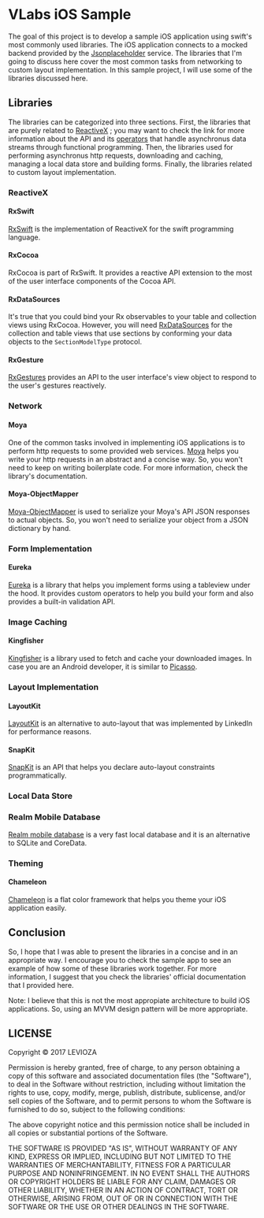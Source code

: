 # VLabs iOS Sample

The goal of this project is to develop a sample iOS application using swift's most commonly used libraries. The iOS application connects to a mocked backend provided by the [Jsonplaceholder](https://jsonplaceholder.typicode.com/) service. The libraries that I'm going to discuss here cover the most common tasks from networking to custom layout implementation. In this sample project, I will use some of the libraries discussed here.

## Libraries

The libraries can be categorized into three sections. First, the libraries that are purely related to [ReactiveX](http://reactivex.io/) ; you may want to check the link for more information about the API and its [operators](http://reactivex.io/documentation/operators.html) that handle asynchronus data streams through functional programming. Then, the libraries used for performing asynchronus http requests, downloading and caching, managing a local data store and building forms. Finally, the libraries related to custom layout implementation.

### ReactiveX

#### RxSwift

[RxSwift](https://github.com/ReactiveX/RxSwift) is the implementation of ReactiveX for the swift programming language.

#### RxCocoa

RxCocoa is part of RxSwift. It provides a reactive API extension to the most of the user interface components of the Cocoa API.

#### RxDataSources

It's true that you could bind your Rx observables to your table and collection views using RxCocoa. However, you will need [RxDataSources](https://github.com/RxSwiftCommunity/RxDataSources) for the collection and table views that use sections by conforming your data objects to the `SectionModelType` protocol.

#### RxGesture

[RxGestures](https://github.com/RxSwiftCommunity/RxGesture) provides an API to the user interface's view object to respond to the user's gestures reactively.

### Network  

#### Moya

One of the common tasks involved in implementing iOS applications is to perform http requests to some provided web services. [Moya](https://github.com/Moya/Moya) helps you write your http requests in an abstract and a concise way. So, you won't need to keep on writing boilerplate code. For more information, check the library's documentation.

#### Moya-ObjectMapper

[Moya-ObjectMapper](https://github.com/ivanbruel/Moya-ObjectMapper) is used to serialize your Moya's API JSON responses to actual objects. So, you won't need to serialize your object from a JSON dictionary by hand.

### Form Implementation

#### Eureka

[Eureka](https://github.com/xmartlabs/Eureka) is a library that helps you implement forms using a tableview under the hood. It provides custom operators to help you build your form and also provides a built-in validation API.

### Image Caching

#### Kingfisher

[Kingfisher](https://github.com/onevcat/Kingfisher) is a library used to fetch and cache your downloaded images. In case you are an Android developer, it is similar to [Picasso](http://square.github.io/picasso/).

### Layout Implementation

#### LayoutKit

[LayoutKit](http://layoutkit.org) is an alternative to auto-layout that was implemented by LinkedIn for performance reasons. 

#### SnapKit

[SnapKit](https://github.com/SnapKit/SnapKit) is an API that helps you declare auto-layout constraints programmatically.

### Local Data Store

### Realm Mobile Database

[Realm mobile database](https://realm.io/products/realm-mobile-database/) is a very fast local database and it is an alternative to SQLite and CoreData.

### Theming

#### Chameleon

[Chameleon](https://github.com/ViccAlexander/Chameleon) is a flat color framework that helps you theme your iOS application easily.

## Conclusion

So, I hope that I was able to present the libraries in a concise and in an appropriate way. I encourage you to check the sample app to see an example of how some of these libraries work together. For more information, I suggest that you check the libraries' official documentation that I provided here.

Note: I believe that this is not the most appropiate architecture to build iOS applications. So, using an MVVM design pattern will be more appropriate.

## LICENSE

Copyright © 2017 LEVIOZA

Permission is hereby granted, free of charge, to any person obtaining a copy of this software and associated documentation files (the "Software"), to deal in the Software without restriction, including without limitation the rights to use, copy, modify, merge, publish, distribute, sublicense, and/or sell copies of the Software, and to permit persons to whom the Software is furnished to do so, subject to the following conditions:

The above copyright notice and this permission notice shall be included in all copies or substantial portions of the Software.

THE SOFTWARE IS PROVIDED "AS IS", WITHOUT WARRANTY OF ANY KIND, EXPRESS OR IMPLIED, INCLUDING BUT NOT LIMITED TO THE WARRANTIES OF MERCHANTABILITY, FITNESS FOR A PARTICULAR PURPOSE AND NONINFRINGEMENT. IN NO EVENT SHALL THE AUTHORS OR COPYRIGHT HOLDERS BE LIABLE FOR ANY CLAIM, DAMAGES OR OTHER LIABILITY, WHETHER IN AN ACTION OF CONTRACT, TORT OR OTHERWISE, ARISING FROM, OUT OF OR IN CONNECTION WITH THE SOFTWARE OR THE USE OR OTHER DEALINGS IN THE SOFTWARE.
